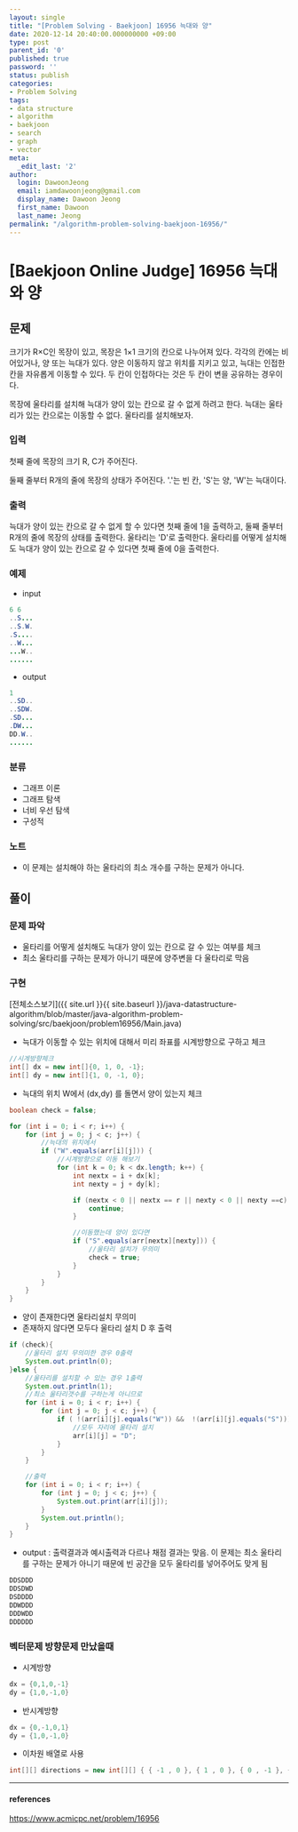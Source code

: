 ```yaml
---
layout: single
title: "[Problem Solving - Baekjoon] 16956 늑대와 양"
date: 2020-12-14 20:40:00.000000000 +09:00
type: post
parent_id: '0'
published: true
password: ''
status: publish
categories:
- Problem Solving
tags:
- data structure
- algorithm
- baekjoon
- search
- graph
- vector
meta:
  _edit_last: '2'
author:
  login: DawoonJeong
  email: iamdawoonjeong@gmail.com
  display_name: Dawoon Jeong
  first_name: Dawoon
  last_name: Jeong
permalink: "/algorithm-problem-solving-baekjoon-16956/"
---
```

# [Baekjoon Online Judge] 16956 늑대와 양

## 문제
크기가 R×C인 목장이 있고, 목장은 1×1 크기의 칸으로 나누어져 있다. 각각의 칸에는 비어있거나, 양 또는 늑대가 있다. 양은 이동하지 않고 위치를 지키고 있고, 늑대는 인접한 칸을 자유롭게 이동할 수 있다. 두 칸이 인접하다는 것은 두 칸이 변을 공유하는 경우이다.

목장에 울타리를 설치해 늑대가 양이 있는 칸으로 갈 수 없게 하려고 한다. 늑대는 울타리가 있는 칸으로는 이동할 수 없다. 울타리를 설치해보자.

### 입력
첫째 줄에 목장의 크기 R, C가 주어진다.

둘째 줄부터 R개의 줄에 목장의 상태가 주어진다. '.'는 빈 칸, 'S'는 양, 'W'는 늑대이다.

### 출력
늑대가 양이 있는 칸으로 갈 수 없게 할 수 있다면 첫째 줄에 1을 출력하고, 둘째 줄부터 R개의 줄에 목장의 상태를 출력한다. 울타리는 'D'로 출력한다. 울타리를 어떻게 설치해도 늑대가 양이 있는 칸으로 갈 수 있다면 첫째 줄에 0을 출력한다.

### 예제

- input

```java
6 6
..S...
..S.W.
.S....
..W...
...W..
......
```

- output

```java
1
..SD..
..SDW.
.SD...
.DW...
DD.W..
......
```

### 분류
- 그래프 이론
- 그래프 탐색
- 너비 우선 탐색
- 구성적

### 노트
- 이 문제는 설치해야 하는 울타리의 최소 개수를 구하는 문제가 아니다.

## 풀이

### 문제 파악
- 울타리를 어떻게 설치해도 늑대가 양이 있는 칸으로 갈 수 있는 여부를 체크  
- 최소 울타리를 구하는 문제가 아니기 때문에 양주변을 다 울타리로 막음


### 구현


[전체소스보기]({{ site.url }}{{ site.baseurl }}/java-datastructure-algorithm/blob/master/java-algorithm-problem-solving/src/baekjoon/problem16956/Main.java)


- 늑대가 이동할 수 있는 위치에 대해서 미리 좌표를 시계방향으로 구하고 체크

```java
//시계방향체크
int[] dx = new int[]{0, 1, 0, -1};
int[] dy = new int[]{1, 0, -1, 0};
```


- 늑대의 위치 W에서 (dx,dy) 를 돌면서 양이 있는지 체크  

```java
boolean check = false;

for (int i = 0; i < r; i++) {
    for (int j = 0; j < c; j++) {
        //늑대의 위치에서
        if ("W".equals(arr[i][j])) {
            //시계방향으로 이동 해보기
            for (int k = 0; k < dx.length; k++) {
                int nextx = i + dx[k];
                int nexty = j + dy[k];

                if (nextx < 0 || nextx == r || nexty < 0 || nexty ==c) {
                    continue;
                }

                //이동했는데 양이 있다면
                if ("S".equals(arr[nextx][nexty])) {
                    //울타리 설치가 무의미
                    check = true;
                }
            }
        }
    }
}
```

- 양이 존재한다면 울타리설치 무의미
- 존재하지 않다면 모두다 울타리 설치 D 후 출력

```java
if (check){
    //울타리 설치 무의미한 경우 0출력
    System.out.println(0);
}else {
    //울타리를 설치할 수 있는 경우 1출력
    System.out.println(1);
    //최소 울타리갯수를 구하는게 아니므로
    for (int i = 0; i < r; i++) {
        for (int j = 0; j < c; j++) {
            if ( !(arr[i][j].equals("W")) &&  !(arr[i][j].equals("S"))) {
                //모두 자리에 울타리 설치
                arr[i][j] = "D";
            }
        }
    }

    //출력
    for (int i = 0; i < r; i++) {
        for (int j = 0; j < c; j++) {
            System.out.print(arr[i][j]);
        }
        System.out.println();
    }
}

```

- output : 출력결과과 예시출력과 다르나 채점 결과는 맞음. 이 문제는 최소 울타리를 구하는 문제가 아니기 때문에 빈 공간을 모두 울타리를 넣어주어도 맞게 됨

```java
DDSDDD
DDSDWD
DSDDDD
DDWDDD
DDDWDD
DDDDDD

```


### 벡터문제 방향문제 만났을때

- 시계방향

```java
dx = {0,1,0,-1}
dy = {1,0,-1,0}
```

-  반시계방향

```java
dx = {0,-1,0,1}
dy = {1,0,-1,0}
```

- 이차원 배열로 사용

```java
int[][] directions = new int[][] { { -1 , 0 }, { 1 , 0 }, { 0 , -1 }, { 0 , 1 } } ;
```

---

#### references
<https://www.acmicpc.net/problem/16956>
